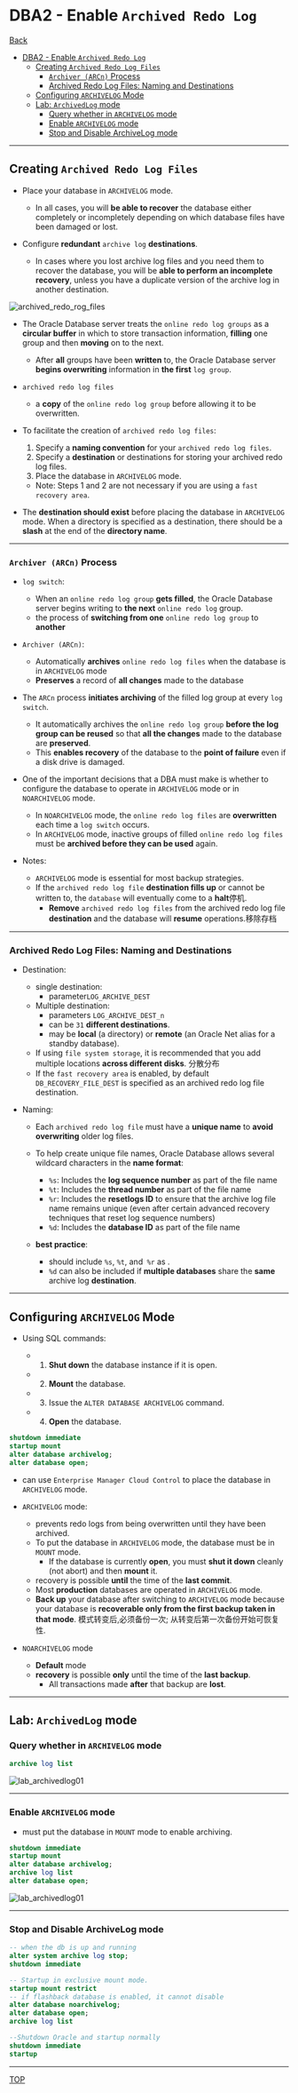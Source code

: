 # DBA2 - Enable `Archived Redo Log`

[Back](../../index.md)

- [DBA2 - Enable `Archived Redo Log`](#dba2---enable-archived-redo-log)
  - [Creating `Archived Redo Log Files`](#creating-archived-redo-log-files)
    - [`Archiver (ARCn)` Process](#archiver-arcn-process)
    - [Archived Redo Log Files: Naming and Destinations](#archived-redo-log-files-naming-and-destinations)
  - [Configuring `ARCHIVELOG` Mode](#configuring-archivelog-mode)
  - [Lab: `ArchivedLog` mode](#lab-archivedlog-mode)
    - [Query whether in `ARCHIVELOG` mode](#query-whether-in-archivelog-mode)
    - [Enable `ARCHIVELOG` mode](#enable-archivelog-mode)
    - [Stop and Disable ArchiveLog mode](#stop-and-disable-archivelog-mode)

---

## Creating `Archived Redo Log Files`

- Place your database in `ARCHIVELOG` mode.

  - In all cases, you will **be able to recover** the database either completely or incompletely depending on which database files have been damaged or lost.

- Configure **redundant** `archive log` **destinations**.
  - In cases where you lost archive log files and you need them to recover the database, you will be **able to perform an incomplete recovery**, unless you have a duplicate version of the archive log in another destination.

![archived_redo_rog_files](./pic/archived_redo_rog_files.png)

- The Oracle Database server treats the `online redo log groups` as a **circular buffer** in which to store transaction information, **filling** one group and then **moving** on to the next.

  - After **all** groups have been **written** to, the Oracle Database server **begins overwriting** information in **the first** `log group`.

- `archived redo log files`

  - a **copy** of the `online redo log group` before allowing it to be overwritten.

- To facilitate the creation of `archived redo log files`:

  1. Specify a **naming convention** for your `archived redo log files`.
  2. Specify a **destination** or destinations for storing your archived redo log files.
  3. Place the database in `ARCHIVELOG` mode.

  - Note: Steps 1 and 2 are not necessary if you are using a `fast recovery area`.

- The **destination should exist** before placing the database in `ARCHIVELOG` mode. When a directory is specified as a destination, there should be a **slash** at the end of the **directory name**.

---

### `Archiver (ARCn)` Process

- `log switch`:

  - When an `online redo log group` **gets filled**, the Oracle Database server begins writing to **the next** `online redo log` group.
  - the process of **switching from one** `online redo log group` to **another**

- `Archiver (ARCn)`:

  - Automatically **archives** `online redo log files` when the database is in `ARCHIVELOG` mode
  - **Preserves** a record of **all changes** made to the database

- The `ARCn` process **initiates archiving** of the filled log group at every `log switch`.

  - It automatically archives the `online redo log group` **before the log group can be reused** so that **all the changes** made to the database are **preserved**.
  - This **enables recovery** of the database to the **point of failure** even if a disk drive is damaged.

- One of the important decisions that a DBA must make is whether to configure the database to operate in `ARCHIVELOG` mode or in `NOARCHIVELOG` mode.

  - In `NOARCHIVELOG` mode, the `online redo log files` are **overwritten** each time a `log switch` occurs.
  - In `ARCHIVELOG` mode, inactive groups of filled `online redo log files` must be **archived before they can be used** again.

- Notes:
  - `ARCHIVELOG` mode is essential for most backup strategies.
  - If the `archived redo log file` **destination fills up** or cannot be written to, the `database` will eventually come to a **halt**停机.
    - **Remove** `archived redo log files` from the archived redo log file **destination** and the database will **resume** operations.移除存档

---

### Archived Redo Log Files: Naming and Destinations

- Destination:

  - single destination:
    - parameter`LOG_ARCHIVE_DEST`
  - Multiple destination:
    - parameters `LOG_ARCHIVE_DEST_n`
    - can be `31` **different destinations**.
    - may be **local** (a directory) or **remote** (an Oracle Net alias for a standby database).
  - If using `file system storage`, it is recommended that you add multiple locations **across different disks**. 分散分布
  - If the `fast recovery area` is enabled, by default `DB_RECOVERY_FILE_DEST` is specified as an archived redo log file destination.

- Naming:

  - Each `archived redo log file` must have a **unique name** to **avoid overwriting** older log files.
  - To help create unique file names, Oracle Database allows several wildcard characters in the **name format**:

    - `%s`: Includes the **log sequence number** as part of the file name
    - `%t`: Includes the **thread number** as part of the file name
    - `%r`: Includes the **resetlogs ID** to ensure that the archive log file name remains unique (even after certain advanced recovery techniques that reset log sequence numbers)
    - `%d`: Includes the **database ID** as part of the file name

  - **best practice**:
    - should include `%s`, `%t`, and` %r` as .
    - `%d` can also be included if **multiple databases** share the **same** archive log **destination**.

---

## Configuring `ARCHIVELOG` Mode

- Using SQL commands:

  - 1. **Shut down** the database instance if it is open.
  - 2. **Mount** the database.
  - 3. Issue the `ALTER DATABASE ARCHIVELOG` command.
  - 4. **Open** the database.

```sql
shutdown immediate
startup mount
alter database archivelog;
alter database open;
```

- can use `Enterprise Manager Cloud Control` to place the database in `ARCHIVELOG` mode.

- `ARCHIVELOG` mode:

  - prevents redo logs from being overwritten until they have been archived.
  - To put the database in `ARCHIVELOG` mode, the database must be in `MOUNT` mode.
    - If the database is currently **open**, you must **shut it down** cleanly (not abort) and then **mount** it.
  - recovery is possible **until** the time of the **last commit**.
  - Most **production** databases are operated in `ARCHIVELOG` mode.
  - **Back up** your database after switching to `ARCHIVELOG` mode because your database is **recoverable only from the first backup taken in that mode**. 模式转变后,必须备份一次; 从转变后第一次备份开始可恢复性.

- `NOARCHIVELOG` mode

  - **Default** mode
  - **recovery** is possible **only** until the time of the **last backup**.
    - All transactions made **after** that backup are **lost**.

---

## Lab: `ArchivedLog` mode

### Query whether in `ARCHIVELOG` mode

```sql
archive log list
```

![lab_archivedlog01](./pic/lab_archivedlog01.png)

---

### Enable `ARCHIVELOG` mode

- must put the database in `MOUNT` mode to enable archiving.

```sql
shutdown immediate
startup mount
alter database archivelog;
archive log list
alter database open;
```

![lab_archivedlog01](./pic/lab_archivedlog02.png)

---

### Stop and Disable ArchiveLog mode

```sql
-- when the db is up and running
alter system archive log stop;
shutdown immediate

-- Startup in exclusive mount mode.
startup mount restrict
-- if flashback database is enabled, it cannot disable
alter database noarchivelog;
alter database open;
archive log list

--Shutdown Oracle and startup normally
shutdown immediate
startup
```

---

[TOP](#dba2---enable-archived-redo-log)
